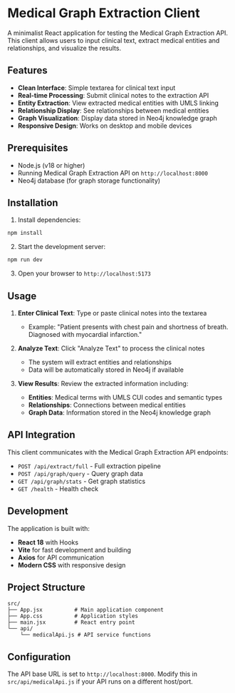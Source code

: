 # Medical Graph Extraction Client

A minimalist React application for testing the Medical Graph Extraction API. This client allows users to input clinical text, extract medical entities and relationships, and visualize the results.

## Features

- **Clean Interface**: Simple textarea for clinical text input
- **Real-time Processing**: Submit clinical notes to the extraction API
- **Entity Extraction**: View extracted medical entities with UMLS linking
- **Relationship Display**: See relationships between medical entities
- **Graph Visualization**: Display data stored in Neo4j knowledge graph
- **Responsive Design**: Works on desktop and mobile devices

## Prerequisites

- Node.js (v18 or higher)
- Running Medical Graph Extraction API on `http://localhost:8000`
- Neo4j database (for graph storage functionality)

## Installation

1. Install dependencies:
```bash
npm install
```

2. Start the development server:
```bash
npm run dev
```

3. Open your browser to `http://localhost:5173`

## Usage

1. **Enter Clinical Text**: Type or paste clinical notes into the textarea
   - Example: "Patient presents with chest pain and shortness of breath. Diagnosed with myocardial infarction."

2. **Analyze Text**: Click "Analyze Text" to process the clinical notes
   - The system will extract entities and relationships
   - Data will be automatically stored in Neo4j if available

3. **View Results**: Review the extracted information including:
   - **Entities**: Medical terms with UMLS CUI codes and semantic types
   - **Relationships**: Connections between medical entities
   - **Graph Data**: Information stored in the Neo4j knowledge graph

## API Integration

This client communicates with the Medical Graph Extraction API endpoints:

- `POST /api/extract/full` - Full extraction pipeline
- `POST /api/graph/query` - Query graph data
- `GET /api/graph/stats` - Get graph statistics
- `GET /health` - Health check

## Development

The application is built with:
- **React 18** with Hooks
- **Vite** for fast development and building
- **Axios** for API communication
- **Modern CSS** with responsive design

## Project Structure

```
src/
├── App.jsx          # Main application component
├── App.css          # Application styles
├── main.jsx         # React entry point
└── api/
    └── medicalApi.js # API service functions
```

## Configuration

The API base URL is set to `http://localhost:8000`. Modify this in `src/api/medicalApi.js` if your API runs on a different host/port.